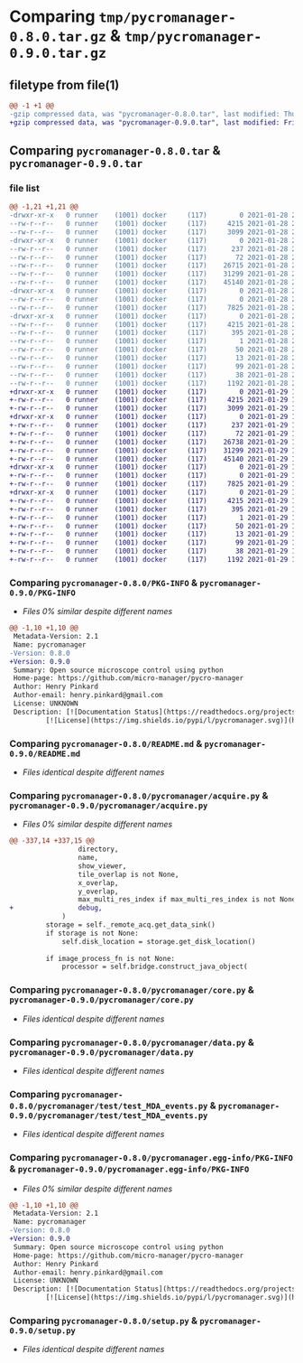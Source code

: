 # Comparing `tmp/pycromanager-0.8.0.tar.gz` & `tmp/pycromanager-0.9.0.tar.gz`

## filetype from file(1)

```diff
@@ -1 +1 @@
-gzip compressed data, was "pycromanager-0.8.0.tar", last modified: Thu Jan 28 20:24:52 2021, max compression
+gzip compressed data, was "pycromanager-0.9.0.tar", last modified: Fri Jan 29 18:26:05 2021, max compression
```

## Comparing `pycromanager-0.8.0.tar` & `pycromanager-0.9.0.tar`

### file list

```diff
@@ -1,21 +1,21 @@
-drwxr-xr-x   0 runner    (1001) docker     (117)        0 2021-01-28 20:24:52.033018 pycromanager-0.8.0/
--rw-r--r--   0 runner    (1001) docker     (117)     4215 2021-01-28 20:24:52.033018 pycromanager-0.8.0/PKG-INFO
--rw-r--r--   0 runner    (1001) docker     (117)     3099 2021-01-28 20:24:42.000000 pycromanager-0.8.0/README.md
-drwxr-xr-x   0 runner    (1001) docker     (117)        0 2021-01-28 20:24:52.029018 pycromanager-0.8.0/pycromanager/
--rw-r--r--   0 runner    (1001) docker     (117)      237 2021-01-28 20:24:42.000000 pycromanager-0.8.0/pycromanager/__init__.py
--rw-r--r--   0 runner    (1001) docker     (117)       72 2021-01-28 20:24:42.000000 pycromanager-0.8.0/pycromanager/_version.py
--rw-r--r--   0 runner    (1001) docker     (117)    26715 2021-01-28 20:24:42.000000 pycromanager-0.8.0/pycromanager/acquire.py
--rw-r--r--   0 runner    (1001) docker     (117)    31299 2021-01-28 20:24:42.000000 pycromanager-0.8.0/pycromanager/core.py
--rw-r--r--   0 runner    (1001) docker     (117)    45140 2021-01-28 20:24:42.000000 pycromanager-0.8.0/pycromanager/data.py
-drwxr-xr-x   0 runner    (1001) docker     (117)        0 2021-01-28 20:24:52.029018 pycromanager-0.8.0/pycromanager/test/
--rw-r--r--   0 runner    (1001) docker     (117)        0 2021-01-28 20:24:42.000000 pycromanager-0.8.0/pycromanager/test/__init__.py
--rw-r--r--   0 runner    (1001) docker     (117)     7825 2021-01-28 20:24:42.000000 pycromanager-0.8.0/pycromanager/test/test_MDA_events.py
-drwxr-xr-x   0 runner    (1001) docker     (117)        0 2021-01-28 20:24:52.029018 pycromanager-0.8.0/pycromanager.egg-info/
--rw-r--r--   0 runner    (1001) docker     (117)     4215 2021-01-28 20:24:51.000000 pycromanager-0.8.0/pycromanager.egg-info/PKG-INFO
--rw-r--r--   0 runner    (1001) docker     (117)      395 2021-01-28 20:24:51.000000 pycromanager-0.8.0/pycromanager.egg-info/SOURCES.txt
--rw-r--r--   0 runner    (1001) docker     (117)        1 2021-01-28 20:24:51.000000 pycromanager-0.8.0/pycromanager.egg-info/dependency_links.txt
--rw-r--r--   0 runner    (1001) docker     (117)       50 2021-01-28 20:24:51.000000 pycromanager-0.8.0/pycromanager.egg-info/requires.txt
--rw-r--r--   0 runner    (1001) docker     (117)       13 2021-01-28 20:24:51.000000 pycromanager-0.8.0/pycromanager.egg-info/top_level.txt
--rw-r--r--   0 runner    (1001) docker     (117)       99 2021-01-28 20:24:42.000000 pycromanager-0.8.0/pyproject.toml
--rw-r--r--   0 runner    (1001) docker     (117)       38 2021-01-28 20:24:52.033018 pycromanager-0.8.0/setup.cfg
--rw-r--r--   0 runner    (1001) docker     (117)     1192 2021-01-28 20:24:42.000000 pycromanager-0.8.0/setup.py
+drwxr-xr-x   0 runner    (1001) docker     (117)        0 2021-01-29 18:26:05.525289 pycromanager-0.9.0/
+-rw-r--r--   0 runner    (1001) docker     (117)     4215 2021-01-29 18:26:05.525289 pycromanager-0.9.0/PKG-INFO
+-rw-r--r--   0 runner    (1001) docker     (117)     3099 2021-01-29 18:25:56.000000 pycromanager-0.9.0/README.md
+drwxr-xr-x   0 runner    (1001) docker     (117)        0 2021-01-29 18:26:05.525289 pycromanager-0.9.0/pycromanager/
+-rw-r--r--   0 runner    (1001) docker     (117)      237 2021-01-29 18:25:56.000000 pycromanager-0.9.0/pycromanager/__init__.py
+-rw-r--r--   0 runner    (1001) docker     (117)       72 2021-01-29 18:25:56.000000 pycromanager-0.9.0/pycromanager/_version.py
+-rw-r--r--   0 runner    (1001) docker     (117)    26738 2021-01-29 18:25:56.000000 pycromanager-0.9.0/pycromanager/acquire.py
+-rw-r--r--   0 runner    (1001) docker     (117)    31299 2021-01-29 18:25:56.000000 pycromanager-0.9.0/pycromanager/core.py
+-rw-r--r--   0 runner    (1001) docker     (117)    45140 2021-01-29 18:25:56.000000 pycromanager-0.9.0/pycromanager/data.py
+drwxr-xr-x   0 runner    (1001) docker     (117)        0 2021-01-29 18:26:05.525289 pycromanager-0.9.0/pycromanager/test/
+-rw-r--r--   0 runner    (1001) docker     (117)        0 2021-01-29 18:25:56.000000 pycromanager-0.9.0/pycromanager/test/__init__.py
+-rw-r--r--   0 runner    (1001) docker     (117)     7825 2021-01-29 18:25:56.000000 pycromanager-0.9.0/pycromanager/test/test_MDA_events.py
+drwxr-xr-x   0 runner    (1001) docker     (117)        0 2021-01-29 18:26:05.525289 pycromanager-0.9.0/pycromanager.egg-info/
+-rw-r--r--   0 runner    (1001) docker     (117)     4215 2021-01-29 18:26:05.000000 pycromanager-0.9.0/pycromanager.egg-info/PKG-INFO
+-rw-r--r--   0 runner    (1001) docker     (117)      395 2021-01-29 18:26:05.000000 pycromanager-0.9.0/pycromanager.egg-info/SOURCES.txt
+-rw-r--r--   0 runner    (1001) docker     (117)        1 2021-01-29 18:26:05.000000 pycromanager-0.9.0/pycromanager.egg-info/dependency_links.txt
+-rw-r--r--   0 runner    (1001) docker     (117)       50 2021-01-29 18:26:05.000000 pycromanager-0.9.0/pycromanager.egg-info/requires.txt
+-rw-r--r--   0 runner    (1001) docker     (117)       13 2021-01-29 18:26:05.000000 pycromanager-0.9.0/pycromanager.egg-info/top_level.txt
+-rw-r--r--   0 runner    (1001) docker     (117)       99 2021-01-29 18:25:56.000000 pycromanager-0.9.0/pyproject.toml
+-rw-r--r--   0 runner    (1001) docker     (117)       38 2021-01-29 18:26:05.525289 pycromanager-0.9.0/setup.cfg
+-rw-r--r--   0 runner    (1001) docker     (117)     1192 2021-01-29 18:25:56.000000 pycromanager-0.9.0/setup.py
```

### Comparing `pycromanager-0.8.0/PKG-INFO` & `pycromanager-0.9.0/PKG-INFO`

 * *Files 0% similar despite different names*

```diff
@@ -1,10 +1,10 @@
 Metadata-Version: 2.1
 Name: pycromanager
-Version: 0.8.0
+Version: 0.9.0
 Summary: Open source microscope control using python
 Home-page: https://github.com/micro-manager/pycro-manager
 Author: Henry Pinkard
 Author-email: henry.pinkard@gmail.com
 License: UNKNOWN
 Description: [![Documentation Status](https://readthedocs.org/projects/pycro-manager/badge/?version=latest)](https://pycro-manager.readthedocs.io/en/latest/?badge=latest)
         [![License](https://img.shields.io/pypi/l/pycromanager.svg)](https://github.com/micro-manager/pycromanager/raw/master/LICENSE)
```

### Comparing `pycromanager-0.8.0/README.md` & `pycromanager-0.9.0/README.md`

 * *Files identical despite different names*

### Comparing `pycromanager-0.8.0/pycromanager/acquire.py` & `pycromanager-0.9.0/pycromanager/acquire.py`

 * *Files 0% similar despite different names*

```diff
@@ -337,14 +337,15 @@
                 directory,
                 name,
                 show_viewer,
                 tile_overlap is not None,
                 x_overlap,
                 y_overlap,
                 max_multi_res_index if max_multi_res_index is not None else -1,
+                debug,
             )
         storage = self._remote_acq.get_data_sink()
         if storage is not None:
             self.disk_location = storage.get_disk_location()
 
         if image_process_fn is not None:
             processor = self.bridge.construct_java_object(
```

### Comparing `pycromanager-0.8.0/pycromanager/core.py` & `pycromanager-0.9.0/pycromanager/core.py`

 * *Files identical despite different names*

### Comparing `pycromanager-0.8.0/pycromanager/data.py` & `pycromanager-0.9.0/pycromanager/data.py`

 * *Files identical despite different names*

### Comparing `pycromanager-0.8.0/pycromanager/test/test_MDA_events.py` & `pycromanager-0.9.0/pycromanager/test/test_MDA_events.py`

 * *Files identical despite different names*

### Comparing `pycromanager-0.8.0/pycromanager.egg-info/PKG-INFO` & `pycromanager-0.9.0/pycromanager.egg-info/PKG-INFO`

 * *Files 0% similar despite different names*

```diff
@@ -1,10 +1,10 @@
 Metadata-Version: 2.1
 Name: pycromanager
-Version: 0.8.0
+Version: 0.9.0
 Summary: Open source microscope control using python
 Home-page: https://github.com/micro-manager/pycro-manager
 Author: Henry Pinkard
 Author-email: henry.pinkard@gmail.com
 License: UNKNOWN
 Description: [![Documentation Status](https://readthedocs.org/projects/pycro-manager/badge/?version=latest)](https://pycro-manager.readthedocs.io/en/latest/?badge=latest)
         [![License](https://img.shields.io/pypi/l/pycromanager.svg)](https://github.com/micro-manager/pycromanager/raw/master/LICENSE)
```

### Comparing `pycromanager-0.8.0/setup.py` & `pycromanager-0.9.0/setup.py`

 * *Files identical despite different names*


